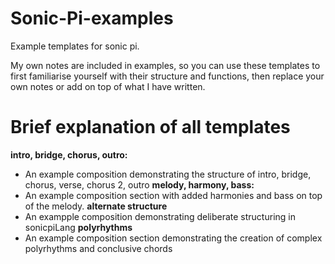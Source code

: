 # Sonic-Pi-examples
Example templates for sonic pi.

My own notes are included in examples, so you can use these templates to first familiarise yourself with their structure and functions, then replace your own notes or add on top of what I have written.

# Brief explanation of all templates
<b>intro, bridge, chorus, outro:</b>
  - An example composition demonstrating the structure of intro, bridge, chorus, verse, chorus 2, outro
<b>melody, harmony, bass:</b>
  - An example composition section with added harmonies and bass on top of the melody.
<b>alternate structure</b>
  - An exampple composition demonstrating deliberate structuring in sonicpiLang
<b>polyrhythms</b>
  - An example composition section demonstrating the creation of complex polyrhythms and conclusive chords
